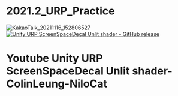 # 2021.2_URP_Practice
![KakaoTalk_20211116_152806527](https://user-images.githubusercontent.com/42854864/141935663-c8ff1ed1-4956-44a2-b153-15279d0c340f.png)
[![Unity URP ScreenSpaceDecal Unlit shader - GitHub release](http://img.youtube.com/vi/Bs_HSGRSUtw/0.jpg)](https://youtu.be/Bs_HSGRSUtw?t=0s)
# Youtube Unity URP ScreenSpaceDecal Unlit shader-ColinLeung-NiloCat
